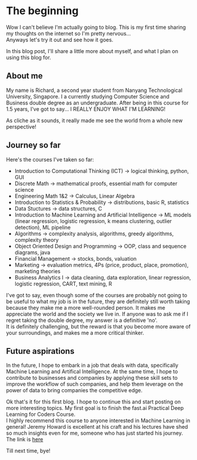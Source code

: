 # The beginning

Wow I can't believe I'm actually going to blog. This is my first time sharing my thoughts on the internet so I'm pretty nervous...\
Anyways let's try it out and see how it goes.

In this blog post, I'll share a little more about myself, and what I plan on using this blog for.

## About me
My name is Richard, a second year student from Nanyang Technological University, Singapore. I a currently studying Computer Science and Business double degree as an undergraduate.
After being in this course for 1.5 years, I've got to say... I REALLY ENJOY WHAT I'M LEARNING! 

As cliche as it sounds, it really made me see the world from a whole new perspective! 

## Journey so far
Here's the courses I've taken so far:
- Introduction to Computational Thinking (ICT) -> logical thinking, python, GUI
- Discrete Math -> mathematical proofs, essential math for computer science
- Engineering Math 1&2 -> Calculus, Linear Algebra
- Introduction to Statistics & Probability -> distributions, basic R, statistics
- Data Stuctures -> data structures, C
- Introduction to Machine Learning and Artificial Intelligence -> ML models (linear regression, logistic regression, k means clustering, outlier detection),
ML pipeline
 - Algorithms -> complexity analysis, algorithms, greedy algorithms, complexity theory
 - Object Oriented Design and Programming -> OOP, class and sequence diagrams, java
- Financial Management -> stocks, bonds, valuation
- Marketing -> evaluation metrics, 4Ps (price, product, place, promotion), marketing theories
- Business Analytics I -> data cleaning, data exploration, linear regression, logistic regression, CART, text mining, R 


I've got to say, even though some of the courses are probably not going to be useful to what my job is in the future, they are definitely still worth taking because
they make me a more well-rounded person. It makes me appreciate the world and the society we live in. If anyone was to ask me if I regret taking the double degree,
my answer is a definitive 'no'. \
It is definitely challenging, but the reward is that you become more aware of your surroundings, and makes me a more critical thinker.

## Future aspirations
In the future, I hope to embark in a job that deals with data, specifically Machine Learning and Artifical Intelligence. At the same time, I hope to contribute to 
businesses and companies by applying these skill sets to improve the workflow of such companies, and help them leverage on the power of data to bring companies the 
competitive edge.

Ok that's it for this first blog. I hope to continue this and start posting on more interesting topics. My first goal is to finish the fast.ai Practical Deep Learning
for Coders Course.\
I highly recommend this course to anyone interested in Machine Learning in general! Jeremy Howard is excellent at his craft and his lectures have shed so much insights 
even for me, someone who has just started his journey.
The link is [here](https://course.fast.ai/)

Till next time, bye!
